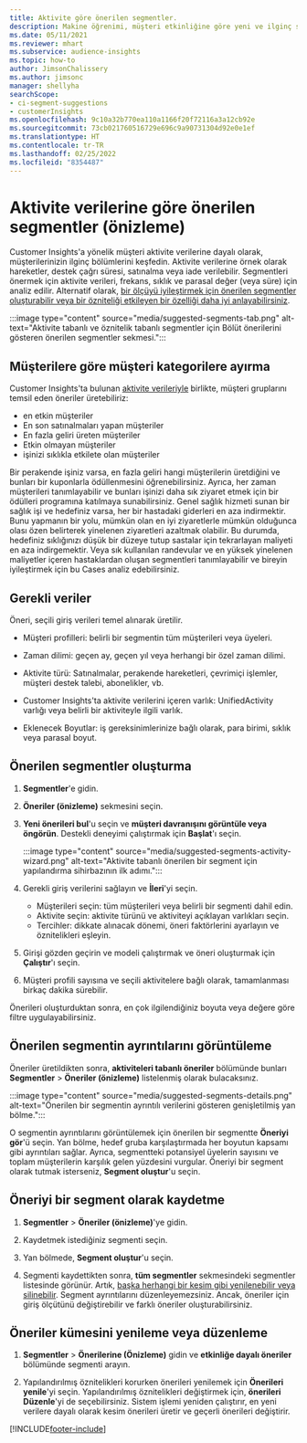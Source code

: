 ```yaml
---
title: Aktivite göre önerilen segmentler.
description: Makine öğrenimi, müşteri etkinliğine göre yeni ve ilginç segmentler bulmanıza yardımcı olur.
ms.date: 05/11/2021
ms.reviewer: mhart
ms.subservice: audience-insights
ms.topic: how-to
author: JimsonChalissery
ms.author: jimsonc
manager: shellyha
searchScope:
- ci-segment-suggestions
- customerInsights
ms.openlocfilehash: 9c10a32b770ea110a1166f20f72116a3a12cb92e
ms.sourcegitcommit: 73cb021760516729e696c9a90731304d92e0e1ef
ms.translationtype: HT
ms.contentlocale: tr-TR
ms.lasthandoff: 02/25/2022
ms.locfileid: "8354487"
---
```

# <a name="suggested-segments-based-on-activity-data-preview"></a>Aktivite verilerine göre önerilen segmentler (önizleme)

Customer Insights'a yönelik müşteri aktivite verilerine dayalı olarak, müşterilerinizin ilginç bölümlerini keşfedin. Aktivite verilerine örnek olarak hareketler, destek çağrı süresi, satınalma veya iade verilebilir. Segmentleri önermek için aktivite verileri, frekans, sıklık ve parasal değer (veya süre) için analiz edilir. Alternatif olarak, [bir ölçüyü iyileştirmek için önerilen segmentler oluşturabilir veya bir özniteliği etkileyen bir özelliği daha iyi anlayabilirsiniz](suggested-segments.md).

:::image type="content" source="media/suggested-segments-tab.png" alt-text="Aktivite tabanlı ve öznitelik tabanlı segmentler için Bölüt önerilerini gösteren önerilen segmentler sekmesi.":::

## <a name="categorize-customers-by-activity"></a>Müşterilere göre müşteri kategorilere ayırma

Customer Insights'ta bulunan [aktivite verileriyle](activities.md) birlikte, müşteri gruplarını temsil eden öneriler üretebiliriz:

- en etkin müşteriler 
- En son satınalmaları yapan müşteriler 
- En fazla geliri üreten müşteriler 
- Etkin olmayan müşteriler 
- işinizi sıklıkla etkilete olan müşteriler  

Bir perakende işiniz varsa, en fazla geliri hangi müşterilerin üretdiğini ve bunları bir kuponlarla ödüllenmesini öğrenebilirsiniz. Ayrıca, her zaman müşterileri tanımlayabilir ve bunları işinizi daha sık ziyaret etmek için bir ödülleri programına katılmaya sunabilirsiniz.
Genel sağlık hizmeti sunan bir sağlık işi ve hedefiniz varsa, her bir hastadaki giderleri en aza indirmektir. Bunu yapmanın bir yolu, mümkün olan en iyi ziyaretlerle mümkün olduğunca olası özen belirterek yinelenen ziyaretleri azaltmak olabilir. Bu durumda, hedefiniz sıklığınızı düşük bir düzeye tutup sastalar için tekrarlayan maliyeti en aza indirgemektir. Veya sık kullanılan randevular ve en yüksek yinelenen maliyetler içeren hastaklardan oluşan segmentleri tanımlayabilir ve bireyin iyileştirmek için bu Cases analiz edebilirsiniz. 

## <a name="required-data"></a>Gerekli veriler

Öneri, seçili giriş verileri temel alınarak üretilir. 

- Müşteri profilleri: belirli bir segmentin tüm müşterileri veya üyeleri. 

- Zaman dilimi: geçen ay, geçen yıl veya herhangi bir özel zaman dilimi.

- Aktivite türü: Satınalmalar, perakende hareketleri, çevrimiçi işlemler, müşteri destek talebi, abonelikler, vb.  

- Customer Insights'ta aktivite verilerini içeren varlık: UnifiedActivity varlığı veya belirli bir aktiviteyle ilgili varlık. 

- Eklenecek Boyutlar: iş gereksinimlerinize bağlı olarak, para birimi, sıklık veya parasal boyut.

## <a name="generate-suggested-segments"></a>Önerilen segmentler oluşturma

1. **Segmentler**'e gidin.

1. **Öneriler (önizleme)** sekmesini seçin.

1. **Yeni önerileri bul**'u seçin ve **müşteri davranışını görüntüle veya öngörün**. Destekli deneyimi çalıştırmak için **Başlat**'ı seçin.

   :::image type="content" source="media/suggested-segments-activity-wizard.png" alt-text="Aktivite tabanlı önerilen bir segment için yapılandırma sihirbazının ilk adımı.":::

1. Gerekli giriş verilerini sağlayın ve **İleri**'yi seçin.

   - Müşterileri seçin: tüm müşterileri veya belirli bir segmenti dahil edin.
   - Aktivite seçin: aktivite türünü ve aktiviteyi açıklayan varlıkları seçin.
   - Tercihler: dikkate alınacak dönemi, öneri faktörlerini ayarlayın ve öznitelikleri eşleyin.

1. Girişi gözden geçirin ve modeli çalıştırmak ve öneri oluşturmak için **Çalıştır**'ı seçin.

1. Müşteri profili sayısına ve seçili aktivitelere bağlı olarak, tamamlanması birkaç dakika sürebilir. 

Önerileri oluşturduktan sonra, en çok ilgilendiğiniz boyuta veya değere göre filtre uygulayabilirsiniz. 

## <a name="view-details-of-a-suggested-segment"></a>Önerilen segmentin ayrıntılarını görüntüleme

Öneriler üretildikten sonra, **aktiviteleri tabanlı öneriler** bölümünde bunları **Segmentler** > **Öneriler (önizleme)** listelenmiş olarak bulacaksınız.

:::image type="content" source="media/suggested-segments-details.png" alt-text="Önerilen bir segmentin ayrıntılı verilerini gösteren genişletilmiş yan bölme.":::

O segmentin ayrıntılarını görüntülemek için önerilen bir segmentte **Öneriyi gör**'ü seçin. Yan bölme, hedef gruba karşılaştırmada her boyutun kapsamı gibi ayrıntıları sağlar. Ayrıca, segmentteki potansiyel üyelerin sayısını ve toplam müşterilerin karşılık gelen yüzdesini vurgular. Öneriyi bir segment olarak tutmak isterseniz, **Segment oluştur**'u seçin.    

## <a name="save-a-suggestion-as-a-segment"></a>Öneriyi bir segment olarak kaydetme

1. **Segmentler** > **Öneriler (önizleme)**'ye gidin.

1. Kaydetmek istediğiniz segmenti seçin. 

1. Yan bölmede, **Segment oluştur**'u seçin. 

1. Segmenti kaydettikten sonra, **tüm segmentler** sekmesindeki segmentler listesinde görünür. Artık, [başka herhangi bir kesim gibi yenilenebilir veya silinebilir](segments.md). Segment ayrıntılarını düzenleyemezsiniz. Ancak, öneriler için giriş ölçütünü değiştirebilir ve farklı öneriler oluşturabilirsiniz.

## <a name="refresh-or-edit-a-set-of-suggestions"></a>Öneriler kümesini yenileme veya düzenleme

1. **Segmentler** > **Önerilerine (Önizleme)** gidin ve **etkinliğe dayalı öneriler** bölümünde segmenti arayın.

1. Yapılandırılmış öznitelikleri korurken önerileri yenilemek için **Önerileri yenile**'yi seçin. Yapılandırılmış öznitelikleri değiştirmek için, **önerileri Düzenle**'yi de seçebilirsiniz. Sistem işlemi yeniden çalıştırır, en yeni verilere dayalı olarak kesim önerileri üretir ve geçerli önerileri değiştirir.

[!INCLUDE[footer-include](../includes/footer-banner.md)]
